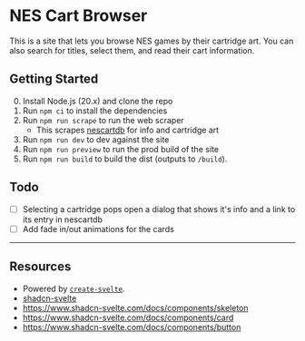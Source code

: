 # NES Cart Browser

This is a site that lets you browse NES games by their cartridge art. You can also search for titles, select them, and read their cart information.

## Getting Started

0. Install Node.js (20.x) and clone the repo
1. Run `npm ci` to install the dependencies
2. Run `npm run scrape` to run the web scraper
    - This scrapes [nescartdb](https://nescartdb.com/) for info and cartridge art
3. Run `npm run dev` to dev against the site
4. Run `npm run preview` to run the prod build of the site
5. Run `npm run build` to build the dist (outputs to `/build`).

## Todo

- [ ] Selecting a cartridge pops open a dialog that shows it's info and a link to its entry in nescartdb
- [ ] Add fade in/out animations for the cards

---

## Resources

- Powered by [`create-svelte`](https://github.com/sveltejs/kit/tree/main/packages/create-svelte).
- [shadcn-svelte](https://www.shadcn-svelte.com/)
- https://www.shadcn-svelte.com/docs/components/skeleton
- https://www.shadcn-svelte.com/docs/components/card
- https://www.shadcn-svelte.com/docs/components/button